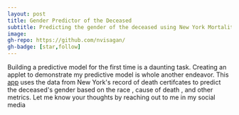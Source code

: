 ```yaml
---
layout: post
title: Gender Predictor of the Deceased
subtitle: Predicting the gender of the deceased using New York Mortality Data Sets
image:
gh-repo: https://github.com/nvisagan/
gh-badge: [star,follow]
--- 
```


Building a predictive model for the first time is a daunting task. Creating an applet to demonstrate my predictive model is whole another endeavor.
This [app](https://gender-predictor-ny.herokuapp.com/predictions) uses the data from New York's record of death certifcates to predict the deceased's
gender based on the race , cause of death , and other metrics. Let me know your thoughts by reaching out to me in my social media
